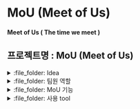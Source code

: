 # MoU (Meet of Us)
#### Meet of Us ( The time we meet )
## 프로젝트명 : MoU (Meet of Us)


<details>
<summary> :file_folder: Idea </summary>
<div markdown="1">

아이디어 개요를 적으면 됩니다.
</div>
</details>

<details>
<summary> :file_folder:  팀원 역할 </summary>
<div markdown="1">

## 역할
- `Dain-K`
- `skarns23`
</div>
</details>

<details>
<summary> :file_folder:  MoU 기능 </summary>
<div markdown="1">

## MoU 기능
0.5) 회원가입 시  고정적인 일정 ( ex 출근, 등교) 선택 일정 정리를 수월하게 함, 체크박스를 통한 해제 기능도 추가 
#### :one: 사용자가 그룹 생성 
   회원가입이 되어있지 않은 친구에게는 초대메시지 보내기
   그룹에 포함된 인원들은 그룹 캘린더에 일정을 공유 -> 모든 멤버가 가능한 시간에 약속 정함
+모임 장소 선정 ex) 동성로, 영남대 

#### :two: 캘린더에 따른 모임 일정 추천 + 모임 카테고리 (술, 카페)에 따른 추천 리스트
2.5) 2.5) 추천받은 일정에 대해 그룹 인원은 댓글을 달아 소통이 가능하며, 일정별로 투표를 통해 최종적으로 만나는 일정을 선택 
#### :three: 해당 모임 일정에 따른 리뷰 관리
#### :four: 댓글 기능 추가 - 서로 대화를 통해 일정을 조정할 수 있도록 함 
</div>
</details>


<details>
<summary> :file_folder:  사용 tool </summary>
<div markdown="1">

## 사용 tool
#### Front : React,React.js,HTML,CSS
#### Back : Sprig-boot, Spring data JPA, Spring boot security
#### 기타 : MariaDB, DBeaver, AWS, Git
</div>
</details>

